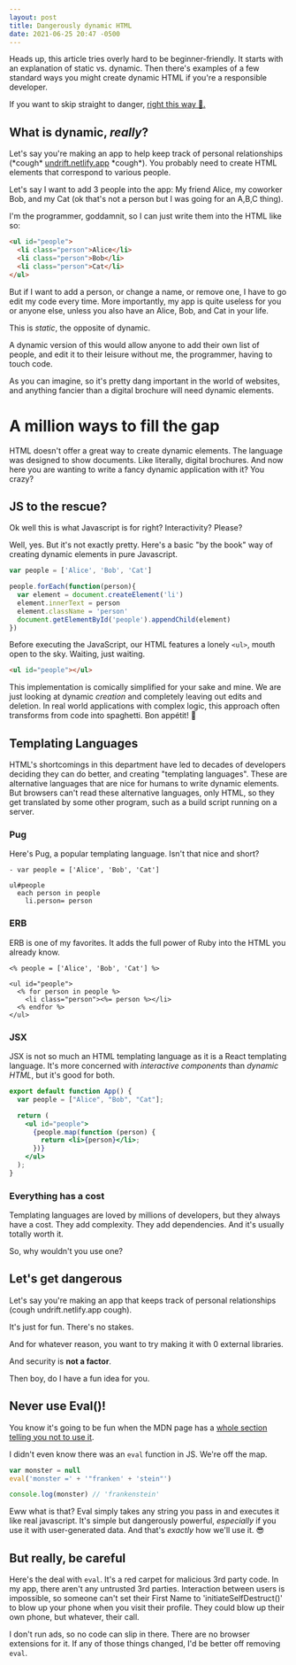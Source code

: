 ```yaml
---
layout: post
title: Dangerously dynamic HTML
date: 2021-06-25 20:47 -0500
---
```

Heads up, this article tries overly hard to be beginner-friendly. It starts with an explanation of static vs. dynamic. Then there's examples of a few standard ways you might create dynamic HTML if you're a responsible developer. 

If you want to skip straight to danger, [right this way 🤘.]()

## What is dynamic, *really*?

Let's say you're making an app to help keep track of personal relationships (\*cough\* [undrift.netlify.app](undrift.netlify.app) \*cough\*). You probably need to create HTML elements that correspond to various people. 

Let's say I want to add 3 people into the app: My friend Alice, my coworker Bob, and my Cat (ok that's not a person but I was going for an A,B,C thing).

I'm the programmer, goddamnit, so I can just write them into the HTML like so:

```html
<ul id="people">
  <li class="person">Alice</li>
  <li class="person">Bob</li>
  <li class="person">Cat</li>
</ul>
```
But if I want to add a person, or change a name, or remove one, I have to go edit my code every time. More importantly, my app is quite useless for you or anyone else, unless you also have an Alice, Bob, and Cat in your life. 

This is *static*, the opposite of dynamic.

A dynamic version of this would allow anyone to add their own list of people, and edit it to their leisure without me, the programmer, having to touch code.

As you can imagine, so it's pretty dang important in the world of websites, and anything fancier than a digital brochure will need dynamic elements.

# A million ways to fill the gap

HTML doesn't offer a great way to create dynamic elements. The language was designed to show documents. Like literally, digital brochures. And now here you are wanting to write a fancy dynamic application with it? You crazy?

## JS to the rescue?

Ok well this is what Javascript is for right? Interactivity? Please?

Well, yes. But it's not exactly pretty. Here's a basic "by the book" way of creating dynamic elements in pure Javascript. 

```js
var people = ['Alice', 'Bob', 'Cat']

people.forEach(function(person){
  var element = document.createElement('li')
  element.innerText = person
  element.className = 'person'
  document.getElementById('people').appendChild(element)
})
```
Before executing the JavaScript, our HTML features a lonely `<ul>`, mouth open to the sky. Waiting, just waiting.

```html
<ul id="people"></ul>
```

This implementation is comically simplified for your sake and mine. We are just looking at dynamic *creation* and completely leaving out edits and deletion. In real world applications with complex logic, this approach often transforms from code into spaghetti. Bon appétit! 🍝

## Templating Languages

HTML's shortcomings in this department have led to decades of developers deciding they can do better, and creating "templating languages". These are alternative languages that are nice for humans to write dynamic elements. But browsers can't read these alternative languages, only HTML, so they get translated by some other program, such as a build script running on a server.

### Pug
Here's Pug, a popular templating language. Isn't that nice and short?

```
- var people = ['Alice', 'Bob', 'Cat']

ul#people
  each person in people
    li.person= person
```

### ERB

ERB is one of my favorites. It adds the full power of Ruby into the HTML you already know.

```erb
<% people = ['Alice', 'Bob', 'Cat'] %>

<ul id="people">
  <% for person in people %>
    <li class="person"><%= person %></li>
  <% endfor %>
</ul>
```

### JSX

JSX is not so much an HTML templating language as it is a React templating language. It's more concerned with *interactive components* than *dynamic HTML*, but it's good for both.

```jsx
export default function App() {
  var people = ["Alice", "Bob", "Cat"];

  return (
    <ul id="people">
      {people.map(function (person) {
        return <li>{person}</li>;
      })}
    </ul>
  );
}
```

### Everything has a cost

Templating languages are loved by millions of developers, but they always have a cost. They add complexity. They add dependencies. And it's usually totally worth it.

So, why wouldn't you use one?

## Let's get dangerous

Let's say you're making an app that keeps track of personal relationships (cough undrift.netlify.app cough).

It's just for fun. There's no stakes.

And for whatever reason, you want to try making it with 0 external libraries.

And security is **not a factor**.

Then boy, do I have a fun idea for you.

## Never use Eval()!

You know it's going to be fun when the MDN page has a [whole section telling you not to use it](https://developer.mozilla.org/en-US/docs/Web/JavaScript/Reference/Global_Objects/eval#never_use_eval!).

I didn't even know there was an `eval` function in JS. We're off the map.

```js
var monster = null
eval('monster =' + '"franken' + 'stein"')

console.log(monster) // 'frankenstein'
```

Eww what is that? Eval simply takes any string you pass in and executes it like real javascript. It's simple but dangerously powerful, *especially* if you use it with user-generated data. And that's *exactly* how we'll use it. 😎

## But really, be careful

Here's the deal with `eval`. It's a red carpet for malicious 3rd party code. In my app, there aren't any untrusted 3rd parties. Interaction between users is impossible, so someone can't set their First Name to 'initiateSelfDestruct()' to blow up your phone when you visit their profile. They could blow up their own phone, but whatever, their call.

I don't run ads, so no code can slip in there. There are no browser extensions for it. If any of those things changed, I'd be better off removing `eval`.


